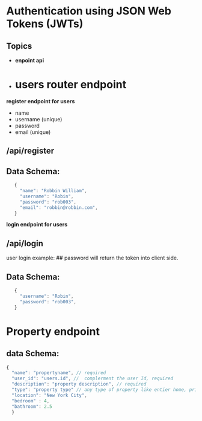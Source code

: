 # Authentication using JSON Web Tokens (JWTs)

## Topics

- **enpoint api**
- # users router endpoint

**register endpoint for users**

- name
- username (unique)
- password
- email (unique)

## /api/register

## Data Schema:

```js
   {
     "name": "Robbin William",
     "username": "Robin",
     "password": "rob003",
     "email": "robbin@robbin.com",
   }
```

**login endpoint for users**

## /api/login

user login example: ## password will return the token into client side.

## Data Schema:

```js
   {
     "username": "Robin",
     "password": "rob003",
   }
```

# Property endpoint

## data Schema:

```js
{
  "name": "propertyname", // required
  "user_id": "users.id", //  complerment the user Id, required
  "description": "property description", // required
  "type": "property type" // any type of property like entier home, private room etc.
  "location": "New York City",
  "bedroom" : 4,
  "bathroom": 2.5
  }
